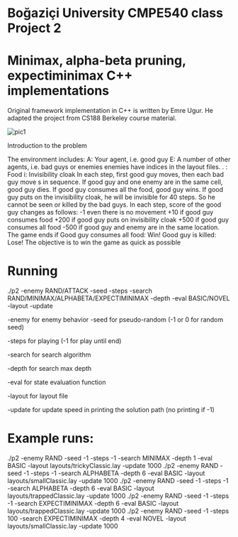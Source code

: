 # Boğaziçi University CMPE540 class Project 2
# Minimax, alpha-beta pruning, expectiminimax C++ implementations

Original framework implementation in C++ is written by Emre Ugur.
He adapted the project from CS188 Berkeley course material.

![pic1](https://user-images.githubusercontent.com/67103746/113911371-94377e80-97e2-11eb-94ed-842ea93f8e00.jpg)

Introduction to the problem

The environment includes:
A: Your agent, i.e. good guy
E: A number of other agents, i.e. bad guys or enemies enemies have indices in the layout files.
. : Food
i: Invisibility cloak
In each step, first good guy moves, then each bad guy move
s in sequence.
If good guy and one enemy are in the same cell, good guy dies.
If good guy consumes all the food, good guy wins.
If good guy puts on the invisibility cloak, he will be invisible for 40 steps. So he cannot be seen or killed by the bad guys. In each step, score of the good guy changes as follows:
-1 even there is no movement
+10 if good guy consumes food
+200 if good guy puts on invisibility cloak
+500 if good guy consumes all food
-500 if good guy and enemy are in the same location.
The game ends if
Good guy consumes all food: Win!
Good guy is killed: Lose!
The objective is to win the game as quick as possible


# Running
./p2 -enemy RAND/ATTACK -seed -steps -search RAND/MINIMAX/ALPHABETA/EXPECTIMINIMAX -depth -eval BASIC/NOVEL -layout -update

-enemy for enemy behavior
-seed for pseudo-random (-1 or 0 for random seed)

-steps for playing (-1 for play until end)

-search for search algorithm

-depth for search max depth

-eval for state evaluation function

-layout for layout file

-update for update speed in printing the solution path (no printing if -1)

# Example runs:
./p2 -enemy RAND -seed -1 -steps -1 -search MINIMAX -depth 1 -eval BASIC -layout layouts/trickyClassic.lay -update 1000
./p2 -enemy RAND -seed -1 -steps -1 -search ALPHABETA -depth 6 -eval BASIC -layout layouts/smallClassic.lay -update 1000
./p2 -enemy RAND -seed -1 -steps -1 -search ALPHABETA -depth 6 -eval BASIC -layout layouts/trappedClassic.lay -update 1000
./p2 -enemy RAND -seed -1 -steps -1 -search EXPECTIMINIMAX -depth 6 -eval BASIC -layout layouts/trappedClassic.lay -update 1000
./p2 -enemy RAND -seed -1 -steps 100 -search EXPECTIMINIMAX -depth 4 -eval NOVEL -layout layouts/smallClassic.lay -update 1000
